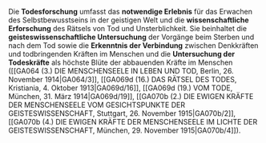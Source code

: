 
Die **Todesforschung** umfasst das **notwendige Erlebnis** für das Erwachen des Selbstbewusstseins in der geistigen Welt und die **wissenschaftliche Erforschung** des Rätsels von Tod und Unsterblichkeit. Sie beinhaltet die **geisteswissenschaftliche Untersuchung** der Vorgänge beim Sterben und nach dem Tod sowie die **Erkenntnis der Verbindung** zwischen Denkkräften und todbringenden Kräften im Menschen und die **Untersuchung der Todeskräfte** als höchste Blüte der abbauenden Kräfte im Menschen ([[GA064 (3.) DIE MENSCHENSEELE IN LEBEN UND TOD, Berlin, 26. November 1914|GA064/3]], [[GA069d (16.) DAS RÄTSEL DES TODES, Kristiania, 4. Oktober 1913|GA069d/16]], [[GA069d (19.) VOM TODE, München, 31. März 1914|GA069d/19]], [[GA070b (2.) DIE EWIGEN KRÄFTE DER MENSCHENSEELE VOM GESICHTSPUNKTE DER GEISTESWISSENSCHAFT, Stuttgart, 26. November 1915|GA070b/2]], [[GA070b (4.) DIE EWIGEN KRÄFTE DER MENSCHENSEELE IM LICHTE DER GEISTESWISSENSCHAFT, München, 29. November 1915|GA070b/4]]).

